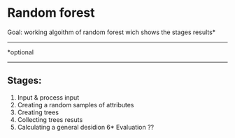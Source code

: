 Random forest
=====================
Goal: working algoithm of random forest
wich shows the stages results*
***
*optional
********
Stages:
-----------------------------------
1. Input & process input
2. Creating a random samples of attributes
3. Creating trees
4. Collecting trees resuts
5. Calculating a general desidion
6* Evaluation ??
